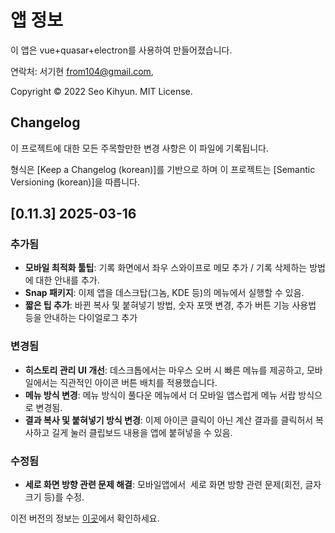 # 앱 정보

이 앱은 vue+quasar+electron를 사용하여 만들어졌습니다.

연락처: 서기현 <from104@gmail.com>,

Copyright © 2022 Seo Kihyun. MIT License.

## Changelog

이 프로젝트에 대한 모든 주목할만한 변경 사항은 이 파일에 기록됩니다.

형식은 [Keep a Changelog (korean)]를 기반으로 하며 이 프로젝트는 [Semantic Versioning (korean)]을 따릅니다.

## [0.11.3] 2025-03-16

### 추가됨

- **모바일 최적화 툴팁**: 기록 화면에서 좌우 스와이프로 메모 추가 / 기록 삭제하는 방법에 대한 안내를 추가.
- **Snap 패키지**: 이제 앱을 데스크탑(그놈, KDE 등)의 메뉴에서 실행할 수 있음.
- **짧은 팁 추가**: 바뀐 복사 및 붙혀넣기 방법, 숫자 포맷 변경, 추가 버튼 기능 사용법 등을 안내하는 다이얼로그 추가

### 변경됨

- **히스토리 관리 UI 개선**: 데스크톱에서는 마우스 오버 시 빠른 메뉴를 제공하고, 모바일에서는 직관적인 아이콘 버튼 배치를 적용했습니다.
- **메뉴 방식 변경**: 메뉴 방식이 풀다운 메뉴에서 더 모바일 앱스럽게 메뉴 서랍 방식으로 변경됨.
- **결과 복사 및 붙혀넣기 방식 변경**: 이제 아이콘 클릭이 아닌 계산 결과를 클릭허서 복사하고 길게 눌러 클립보드 내용을 앱에 붙혀넣을 수 있음.

### 수정됨

- **세로 화면 방향 관련 문제 해결**: 모바일앱에서  세로 화면 방향 관련 문제(회전, 글자 크기 등)를 수정.

이전 버전의 정보는 [이곳](https://github.com/from104/qcalc/blob/main/CHANGELOG-ko.md)에서 확인하세요.
